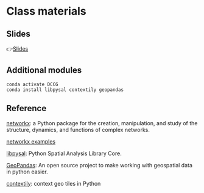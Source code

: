 # Class materials
## Slides
👉[Slides](https://docs.google.com/presentation/d/1yVhKyyiMWxmTYzYRcYB-4bV7nkqA3j-sPFnZwsaInnw/edit#slide=id.g161ec40d1bd_0_0)


## Additional modules
```
conda activate DCCG
conda install libpysal contextily geopandas
```

## Reference
[networkx](https://networkx.org/documentation/stable/index.html): a Python package for the creation, manipulation, and study of the structure, dynamics, and functions of complex networks.

[networkx examples](https://networkx.org/documentation/stable/auto_examples/index.html)

[libpysal](https://pysal.org/libpysal/): Python Spatial Analysis Library Core.

[GeoPandas](https://geopandas.org/en/stable/): An open source project to make working with geospatial data in python easier.

[contextily](https://contextily.readthedocs.io/en/latest/): context geo tiles in Python